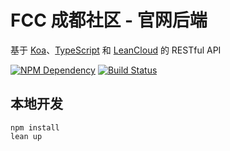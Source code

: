# FCC 成都社区 - 官网后端

基于 [Koa][1]、[TypeScript][2] 和 [LeanCloud][3] 的 RESTful API

[![NPM Dependency](https://david-dm.org/FreeCodeCamp-Chengdu/OWS_BE.svg)][4]
[![Build Status](https://travis-ci.com/FreeCodeCamp-Chengdu/OWS_BE.svg?branch=v2)][5]

## 本地开发

```shell
npm install
lean up
```

[1]: https://koajs.com/
[2]: https://www.typescriptlang.org/
[3]: https://leancloud.cn/
[4]: https://david-dm.org/FreeCodeCamp-Chengdu/OWS_BE
[5]: https://travis-ci.com/FreeCodeCamp-Chengdu/OWS_BE
